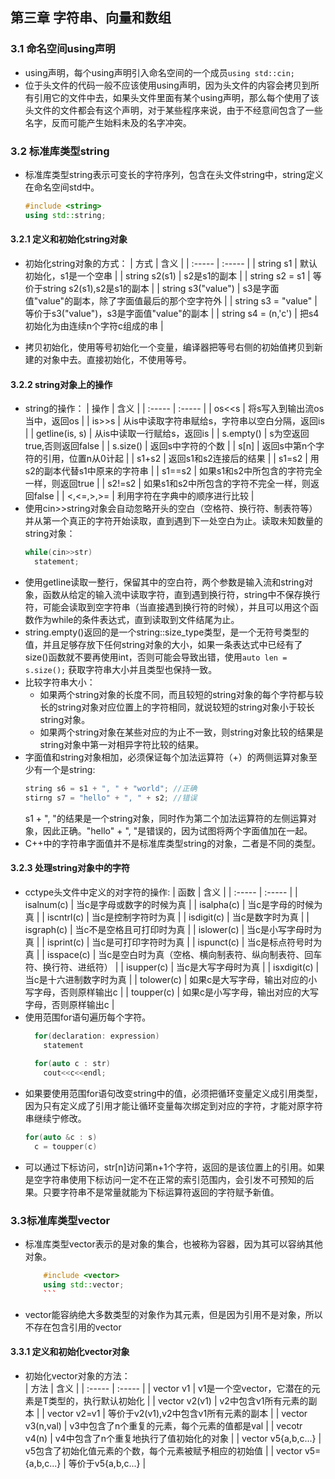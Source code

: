 ## 第三章 字符串、向量和数组
### 3.1 命名空间using声明
  + using声明，每个using声明引入命名空间的一个成员`using std::cin;`  
  + 位于头文件的代码一般不应该使用using声明，因为头文件的内容会拷贝到所有引用它的文件中去，如果头文件里面有某个using声明，那么每个使用了该头文件的文件都会有这个声明，对于某些程序来说，由于不经意间包含了一些名字，反而可能产生始料未及的名字冲突。

### 3.2 标准库类型string
  + 标准库类型string表示可变长的字符序列，包含在头文件string中，string定义在命名空间std中。
    ```cpp
    #include <string>
    using std::string;
    ```
#### 3.2.1 定义和初始化string对象
  + 初始化string对象的方式：
    | 方式 | 含义 |
    | :----- | :----- |
    | string s1 | 默认初始化，s1是一个空串 |
    | string s2(s1) | s2是s1的副本 | 
    | string s2 = s1 | 等价于string s2(s1),s2是s1的副本 |
    | string s3("value") | s3是字面值"value"的副本，除了字面值最后的那个空字符外 |
    | string s3 = "value" | 等价于s3("value")，s3是字面值"value"的副本 |
    | string s4 = (n,'c') | 把s4初始化为由连续n个字符c组成的串 |
    
  + 拷贝初始化，使用等号初始化一个变量，编译器把等号右侧的初始值拷贝到新建的对象中去。直接初始化，不使用等号。

#### 3.2.2 string对象上的操作
  + string的操作：
    | 操作 | 含义 |
    | :----- | :----- |
    | os<<s | 将s写入到输出流os当中，返回os |
    | is>>s | 从is中读取字符串赋给s，字符串以空白分隔，返回is |
    | getline(is, s) | 从is中读取一行赋给s，返回is | 
    | s.empty() | s为空返回true,否则返回false | 
    | s.size() | 返回s中字符的个数 | 
    | s[n] | 返回s中第n个字符的引用，位置n从0计起 |
    | s1+s2 | 返回s1和s2连接后的结果 |
    | s1=s2 | 用s2的副本代替s1中原来的字符串 |
    | s1==s2 | 如果s1和s2中所包含的字符完全一样，则返回true |
    | s2!=s2 | 如果s1和s2中所包含的字符不完全一样，则返回false | 
    | <,<=,>,>= | 利用字符在字典中的顺序进行比较 |
  + 使用cin>>string对象会自动忽略开头的空白（空格符、换行符、制表符等）并从第一个真正的字符开始读取，直到遇到下一处空白为止。读取未知数量的string对象：
    ```cpp
    while(cin>>str)
      statement;
    ```
  + 使用getline读取一整行，保留其中的空白符，两个参数是输入流和string对象，函数从给定的输入流中读取字符，直到遇到换行符，string中不保存换行符，可能会读取到空字符串（当直接遇到换行符的时候），并且可以用这个函数作为while的条件表达式，直到读取到文件结尾为止。
  + string.empty()返回的是一个string::size_type类型，是一个无符号类型的值，并且足够存放下任何string对象的大小，如果一条表达式中已经有了size()函数就不要再使用int，否则可能会导致出错，使用`auto len = s.size();` 获取字符串大小并且类型也保持一致。
  + 比较字符串大小：
    + 如果两个string对象的长度不同，而且较短的string对象的每个字符都与较长的string对象对应位置上的字符相同，就说较短的string对象小于较长string对象。
    + 如果两个string对象在某些对应的为止不一致，则string对象比较的结果是string对象中第一对相异字符比较的结果。  
  + 字面值和string对象相加，必须保证每个加法运算符（+）的两侧运算对象至少有一个是string:
    ```cpp
    string s6 = s1 + ", " + "world"; //正确
    stirng s7 = "hello" + ", " + s2; //错误
    ```
    s1 + ", "的结果是一个string对象，同时作为第二个加法运算符的左侧运算对象，因此正确。"hello" + ", "是错误的，因为试图将两个字面值加在一起。  
  + C++中的字符串字面值并不是标准库类型string的对象，二者是不同的类型。
#### 3.2.3 处理string对象中的字符
  + cctype头文件中定义的对字符的操作:
     | 函数 | 含义 |
     | :----- | :----- |
     | isalnum(c) | 当c是字母或数字的时候为真 |
     | isalpha(c) | 当c是字母的时候为真 |
     | iscntrl(c) | 当c是控制字符时为真 |
     | isdigit(c) | 当c是数字时为真 |
     | isgraph(c) | 当c不是空格且可打印时为真 |
     | islower(c) | 当c是小写字母时为真 |
     | isprint(c) | 当c是可打印字符时为真 |
     | ispunct(c) | 当c是标点符号时为真 |
     | isspace(c) | 当c是空白时为真（空格、横向制表符、纵向制表符、回车符、换行符、进纸符） | 
     | isupper(c) | 当c是大写字母时为真 |
     | isxdigit(c) | 当c是十六进制数字时为真 | 
     | tolower(c) | 如果c是大写字母，输出对应的小写字母，否则原样输出c |
     | toupper(c) | 如果c是小写字母，输出对应的大写字母，否则原样输出c |
  + 使用范围for语句遍历每个字符。
    ```cpp
      for(declaration: expression)
        statement
      
      for(auto c : str)
        cout<<c<<endl;
    ```
  + 如果要使用范围for语句改变string中的值，必须把循环变量定义成引用类型，因为只有定义成了引用才能让循环变量每次绑定到对应的字符，才能对原字符串继续宁修改。
    ```cpp
    for(auto &c : s)
      c = toupper(c)
    ```
  + 可以通过下标访问，str[n]访问第n+1个字符，返回的是该位置上的引用。如果是空字符串使用下标访问一定不在正常的索引范围内，会引发不可预知的后果。只要字符串不是常量就能为下标运算符返回的字符赋予新值。

### 3.3标准库类型vector
  + 标准库类型vector表示的是对象的集合，也被称为容器，因为其可以容纳其他对象。 
    ```cpp
		#include <vector>
		using std::vector;
		```
  + vector能容纳绝大多数类型的对象作为其元素，但是因为引用不是对象，所以不存在包含引用的vector

#### 3.3.1 定义和初始化vector对象
  + 初始化vector对象的方法：  
    | 方法 | 含义 |
    | :----- | :----- |
    | vector<T> v1 | v1是一个空vector，它潜在的元素是T类型的，执行默认初始化 |
	  | vector<T> v2(v1) | v2中包含v1所有元素的副本 |
	  | vector<T> v2=v1 | 等价于v2(v1),v2中包含v1所有元素的副本 |
	  | vector<T> v3(n,val) | v3中包含了n个重复的元素，每个元素的值都是val |
	  | vecotr<T> v4(n) | v4中包含了n个重复地执行了值初始化的对象 |
	  | vector<T> v5{a,b,c...} | v5包含了初始化值元素的个数，每个元素被赋予相应的初始值 |
	  | vector<T> v5={a,b,c...} | 等价于v5{a,b,c...} |
